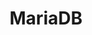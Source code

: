 ---
title: MariaDB
categories:
  - relational-database
docs:
  - id: java
    url: https://java.testcontainers.org/modules/databases/mariadb/
    maintainer: core
    example: |
      ```java
      var mariaDB = new MariaDBContainer<>(DockerImageName.parse("mariadb:10.5.5"));
      mariaDB.start();
      ```
    installation: |
      ```xml
      <dependency>
          <groupId>org.testcontainers</groupId>
          <artifactId>mariadb</artifactId>
          <version>1.20.0</version>
          <scope>test</scope>
      </dependency>
      ```
  - id: go
    url: https://golang.testcontainers.org/modules/mariadb
    maintainer: core
    example: |
      ```go
      mariaDBContainer, err := mariadb.Run(ctx, "mariadb:11.0.3")
      ```
    installation: |
      ```bash
      go get github.com/testcontainers/testcontainers-go/modules/mariadb
      ```
  - id: dotnet
    url: https://www.nuget.org/packages/Testcontainers.MariaDb
    maintainer: core
    example: |
      ```csharp
      var mariaDbContainer = new MariaDbBuilder()
        .WithImage("mariadb:10.10")
        .Build();
      await mariaDbContainer.StartAsync();
      ```
    installation: |
      ```bash
      dotnet add package Testcontainers.MariaDb --version 3.9.0
      ```
description: |
  MariaDB is a community-developed, commercially supported fork of the MySQL relational database management system.
---